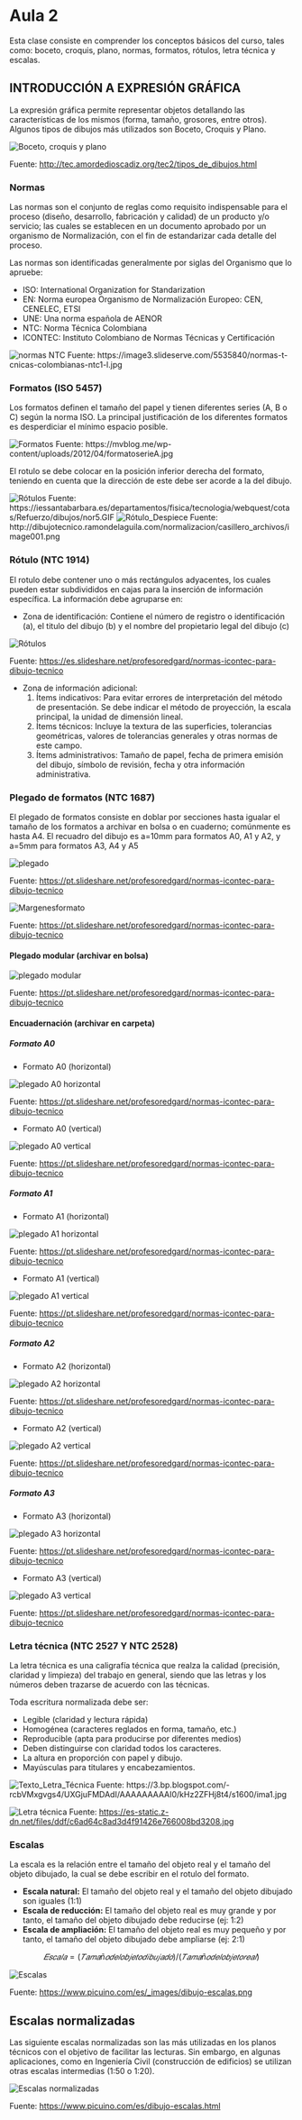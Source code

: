 <h1>Aula 2</h1>

Esta clase consiste en comprender los conceptos básicos del curso, tales como: boceto, croquis, plano, normas, formatos, rótulos, letra técnica y escalas.

<h2>INTRODUCCIÓN A EXPRESIÓN GRÁFICA</h2>

La expresión gráfica permite representar objetos detallando las características de los mismos (forma, tamaño, grosores, entre otros). Algunos tipos de dibujos más utilizados son Boceto, Croquis y Plano.

![Boceto, croquis y plano](Imagenes/image.png)

Fuente: http://tec.amordedioscadiz.org/tec2/tipos_de_dibujos.html 

<h3>Normas</h3>

Las normas son el conjunto de reglas como requisito indispensable para el proceso (diseño, desarrollo, fabricación y calidad) de un producto y/o servicio; las cuales se establecen en un documento aprobado por un organismo de Normalización, con el fin de estandarizar cada detalle del proceso.

Las normas son identificadas generalmente por siglas del Organismo que lo apruebe: 

<ul>
	<li>ISO: International Organization for Standarization</li>
    <li>EN: Norma europea Organismo de Normalización Europeo: CEN, CENELEC, ETSI</li>
    <li>UNE: Una norma española de AENOR</li>
    <li>NTC: Norma Técnica Colombiana</li>
    <li>ICONTEC: Instituto Colombiano de Normas Técnicas y Certificación</li>
</ul>

<img src="https://image3.slideserve.com/5535840/normas-t-cnicas-colombianas-ntc1-l.jpg" alt="normas NTC" caption="Hola"/>
Fuente: https://image3.slideserve.com/5535840/normas-t-cnicas-colombianas-ntc1-l.jpg

<h3>Formatos (ISO 5457)</h3>

Los formatos definen el tamaño del papel y tienen diferentes series (A, B o C) según la norma ISO. La principal justificación de los diferentes formatos es desperdiciar el mínimo espacio posible.

<img src="https://mvblog.me/wp-content/uploads/2012/04/formatoserieA.jpg" alt="Formatos" caption="Hola"/>
Fuente: https://mvblog.me/wp-content/uploads/2012/04/formatoserieA.jpg


El rotulo se debe colocar en la posición inferior derecha del formato, teniendo en cuenta que la dirección de este debe ser acorde a la del dibujo.

<img src="https://iessantabarbara.es/departamentos/fisica/tecnologia/webquest/cotas/Refuerzo/dibujos/nor5.GIF" alt="Rótulos" caption="Hola"/>
Fuente: https://iessantabarbara.es/departamentos/fisica/tecnologia/webquest/cotas/Refuerzo/dibujos/nor5.GIF


<img src="http://dibujotecnico.ramondelaguila.com/normalizacion/casillero_archivos/image001.png" alt="Rótulo_Despiece" caption="Hola"/>
Fuente: http://dibujotecnico.ramondelaguila.com/normalizacion/casillero_archivos/image001.png

<h3>Rótulo (NTC 1914)</h3>

El rotulo debe contener uno o más rectángulos adyacentes, los cuales pueden estar subdivididos en cajas para la inserción de información específica. La información debe agruparse en:

- Zona de identificación: Contiene el número de registro o identificación (a), el titulo del dibujo (b) y el nombre del propietario legal del dibujo (c)

![Rótulos](Imagenes/image-1.png)

Fuente: https://es.slideshare.net/profesoredgard/normas-icontec-para-dibujo-tecnico

- Zona de información adicional:
    1. Ítems indicativos: Para evitar errores de interpretación del método de presentación. Se debe indicar el método de proyección, la escala principal, la unidad de dimensión lineal.
    2. Ítems técnicos: Incluye la textura de las superficies, tolerancias geométricas, valores de tolerancias generales y otras normas de este campo.
    3. Ítems administrativos: Tamaño de papel, fecha de primera emisión del dibujo, símbolo de revisión, fecha y otra información administrativa.


<h3>Plegado de formatos (NTC 1687)</h3>

El plegado de formatos consiste en doblar por secciones hasta igualar el tamaño de los formatos a archivar en bolsa o en cuaderno; comúnmente es hasta A4. El recuadro del dibujo es a=10mm para formatos A0, A1 y A2, y a=5mm para formatos A3, A4 y A5

![plegado](Imagenes/image-2.png)

Fuente: https://pt.slideshare.net/profesoredgard/normas-icontec-para-dibujo-tecnico

![Margenesformato](Imagenes/image-3.png)

Fuente: https://pt.slideshare.net/profesoredgard/normas-icontec-para-dibujo-tecnico

<h4>Plegado modular (archivar en bolsa)</h4>

![plegado modular](Imagenes/image-4.png)

Fuente: https://pt.slideshare.net/profesoredgard/normas-icontec-para-dibujo-tecnico

<h4>Encuadernación (archivar en carpeta)</h4>

<h5>Formato A0</h5>

- Formato A0 (horizontal)

![plegado A0 horizontal](Imagenes/image-5.png)

Fuente: https://pt.slideshare.net/profesoredgard/normas-icontec-para-dibujo-tecnico

- Formato A0 (vertical)

![plegado A0 vertical](Imagenes/image-6.png)

Fuente: https://pt.slideshare.net/profesoredgard/normas-icontec-para-dibujo-tecnico

<h5>Formato A1</h5>

- Formato A1 (horizontal)

![plegado A1 horizontal](Imagenes/image-7.png)

Fuente: https://pt.slideshare.net/profesoredgard/normas-icontec-para-dibujo-tecnico

- Formato A1 (vertical)

![plegado A1 vertical](Imagenes/image-8.png)

Fuente: https://pt.slideshare.net/profesoredgard/normas-icontec-para-dibujo-tecnico

<h5>Formato A2</h5>

- Formato A2 (horizontal)

![plegado A2 horizontal](Imagenes/image-9.png)

Fuente: https://pt.slideshare.net/profesoredgard/normas-icontec-para-dibujo-tecnico

- Formato A2 (vertical)

![plegado A2 vertical](Imagenes/image-10.png)

Fuente: https://pt.slideshare.net/profesoredgard/normas-icontec-para-dibujo-tecnico

<h5>Formato A3</h5>

- Formato A3 (horizontal)

![plegado A3 horizontal](Imagenes/image-11.png)

Fuente: https://pt.slideshare.net/profesoredgard/normas-icontec-para-dibujo-tecnico

- Formato A3 (vertical)

![plegado A3 vertical](Imagenes/image-12.png)

Fuente: https://pt.slideshare.net/profesoredgard/normas-icontec-para-dibujo-tecnico

<h3>Letra técnica (NTC 2527 Y NTC 2528)</h3>

La letra técnica es una caligrafía técnica que realza la calidad (precisión, claridad y limpieza) del trabajo en general, siendo que las letras y los números deben trazarse de acuerdo con las técnicas.

Toda escritura normalizada debe ser:

<ul>
    <li>Legible (claridad y lectura rápida)</li>
    <li>Homogénea (caracteres reglados en forma, tamaño, etc.)</li>
    <li>Reproducible  (apta para producirse por diferentes medios)</li>
    <li>Deben distinguirse con claridad todos los caracteres.</li>
    <li>La altura en proporción con papel y dibujo.</li>
    <li>Mayúsculas para titulares y encabezamientos.</li>
</ul>
<img src="https://3.bp.blogspot.com/-rcbVMxgvgs4/UXGjuFMDAdI/AAAAAAAAAI0/kHz2ZFHj8t4/s1600/ima1.jpg" alt="Texto_Letra_Técnica" caption="Hola"/>
Fuente: https://3.bp.blogspot.com/-rcbVMxgvgs4/UXGjuFMDAdI/AAAAAAAAAI0/kHz2ZFHj8t4/s1600/ima1.jpg


![Letra técnica](Imagenes/image-14.png)
Fuente: https://es-static.z-dn.net/files/ddf/c6ad64c8ad3d4f91426e766008bd3208.jpg

<h3>Escalas</h3>

La escala es la relación entre el tamaño del objeto real y el tamaño del objeto dibujado, la cual se debe escribir en el rotulo del formato.

<ul>
    <li><b>Escala natural:</b> El tamaño del objeto real y el tamaño del objeto dibujado son iguales (1:1)</li>
    <li><b>Escala de reducción:</b> El tamaño del objeto real es muy grande y por tanto, el tamaño del objeto dibujado debe reducirse (ej: 1:2)</li>
    <li><b>Escala de ampliación:</b> El tamaño del objeto real es muy pequeño y por tanto, el tamaño del objeto dibujado debe ampliarse (ej: 2:1)</li>
</ul>

$$𝐸𝑠𝑐𝑎𝑙𝑎=(𝑇𝑎𝑚𝑎ñ𝑜 𝑑𝑒𝑙 𝑜𝑏𝑗𝑒𝑡𝑜 𝑑𝑖𝑏𝑢𝑗𝑎𝑑𝑜)/(𝑇𝑎𝑚𝑎ñ𝑜 𝑑𝑒𝑙 𝑜𝑏𝑗𝑒𝑡𝑜 𝑟𝑒𝑎𝑙)$$

![Escalas](Imagenes/image-13.png)

Fuente: https://www.picuino.com/es/_images/dibujo-escalas.png

<h2>Escalas normalizadas</h2>

Las siguiente escalas normalizadas son las más utilizadas en los planos técnicos con el objetivo de facilitar las lecturas. Sin embargo, en algunas aplicaciones, como en Ingeniería Civil (construcción de edificios) se utilizan otras escalas intermedias (1:50 o 1:20).

![Escalas normalizadas](Imagenes/image-15.png)

Fuente: https://www.picuino.com/es/dibujo-escalas.html

